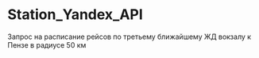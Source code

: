 # Station_Yandex_API
Запрос на расписание рейсов по третьему ближайшему ЖД вокзалу к Пензе в радиусе 50 км
